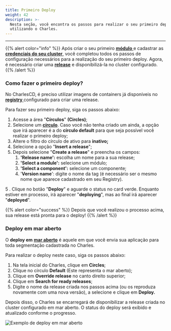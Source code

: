 ```yaml
---
title: Primeiro Deploy
weight: 42
description: >-
  Nesta seção, você encontra os passos para realizar o seu primeiro deploy
  utilizando o Charles.
---
```


---

{{% alert color="info" %}}
Após criar o seu primeiro [**módulo** ](criando-seu-primeiro-modulo/)e cadastrar as [**credenciais do seu cluster**,](definindo-workspace/ambiente-de-deploy) você completou todos os passos de configuração necessários para a realização do seu primeiro deploy. Agora, é necessário criar uma [**release**](../../../../../referencia/release) e disponibilizá-la no cluster configurado.
{{% /alert %}}

### Como fazer o primeiro deploy?

No CharlesCD, é preciso utilizar imagens de containers já disponíveis no [**registry** ](definindo-workspace/docker-registry)configurado para criar uma release. 

Para fazer seu primeiro deploy, siga os passos abaixo:

1. Acesse a área "**Círculos**" **\(Circles\)**;
2. Selecione um [**círculo**](../../../referencia/circulo). Caso você não tenha criado um ainda, a opção que irá aparecer é a do **círculo default** para que seja possível você realizar o  primeiro deploy;
3. Altere o filtro do círculo de ativo para **inativo;** 
4. Selecione a opção "**Insert a release**";
5. Depois selecione "**Create a release**" e preencha os campos: 
   1. **'Release name':** escolha um nome para a sua release;
   2. **'Select a module':** selecione um módulo;
   3. **'Select a component':** selecione um componente;
   4. '**Version name**': digite o nome da tag \(é necessário ser o mesmo  nome que aparece cadastrado em seu Registry\).

5 . Clique no botão "**Deploy**" e aguarde o status no card verde. Enquanto estiver em processo, irá aparecer "**deploying**", mas ao final irá aparecer "**deployed**".

{{% alert color="success" %}}
Depois que você realizou o processo acima, sua release está pronta para o deploy!
{{% /alert %}}

### Deploy em mar aberto

O **deploy em** [**mar aberto**](../../principais-conceitos#mar-aberto-default) é aquele em que você envia sua aplicação para toda segmentação cadastrada no Charles. 

Para realizar o deploy neste caso, siga os passos abaixo:[ ](../principais-conceitos#mar-aberto-default)

1. Na tela inicial do Charles, clique em **Circles**;
2. Clique no círculo **Default** \(Este representa o mar aberto\);
3. Clique em **Override release** no canto direito superior;
4. Clique em **Search for ready releases**;
5. Digite o nome da release criada nos passos acima \(ou os reproduza novamente com uma nova versão\), a selecione e clique em **Deploy.**

Depois disso, o Charles se encarregará de disponibilizar a release criada no cluster configurado em mar aberto. O status do deploy será exibido e atualizado conforme o progresso.

![Exemplo de deploy em mar aberto](//primeiro-deploy.gif)
